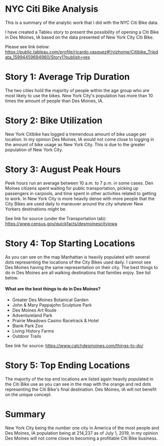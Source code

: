 # NYC Citi Bike Analysis 
This is a summary of the analytic work that I did with the NYC Citi Bike data.

I have created a Tableu story to present the possibility of opening a Citi Bike in Des Moines, IA based on the data presented of New York City Citi Bike.  

Please see link below:
https://public.tableau.com/profile/ricardo.vasquez#!/vizhome/Citibike_Tripdata_15994459694960/Story1?publish=yes

# Story 1:  Average Trip Duration

The two cities hold the majority of people within the age group who are most likely to use the bikes.  New York City's population has more than 10 times the amount of people than Des Moines, IA.   

# Story 2:  Bike Utilization 

New York Citibike has logged a tremendous amount of bike usage per location.  In my opinion Des Moines, IA would not come close to logging in the amount of bike usage as New York City.  This is due to the greater population of New York City.  

# Story 3:  August Peak Hours

Peek hours run an average between 10 a.m. to 7 p.m. in some cases.  Den Moines citizens spent waiting for public transportation, picking up passengers in carpools, and time spent in other activities related to getting to work.  In New York City is more heavily dense with more people that the City Bikes are used daily to maneuver around the city whatever New Yorkers destinations might be. 

See link for source (under the Transportation tab):  https://www.census.gov/quickfacts/desmoinescityiowa

# Story 4:  Top Starting Locations

As you can see on the map Manhattan is heavily populated with several dots representing the locations of the City Bikes used daily.  I cannot see Des Moines having the same representation on their city.  The best things to do in Des Moines are all walking destinations that families enjoy.  See list below.  

#### What are the best things to do in Des Moines?

- Greater Des Moines Botanical Garden
- John & Mary Pappajohn Sculpture Park
- Des Moines Art Route
- Adventureland Park
- Prairie Meadows Casino Racetrack & Hotel
- Blank Park Zoo
- Living History Farms
- Outdoor Trails

See link for source:  https://www.catchdesmoines.com/things-to-do/

# Story 5:  Top Ending Locations

The majority of the top end locations are listed again heavily populated in the Citi Bike use as you can see in the map with the orange and red dots representing the Citi Bike's final destination. Des Moines, IA will not benefit on the unique concept.   

# Summary 

New York City being the number one city in America of the most people and Des Moines, IA population being at 214,237 as of July 1, 2019, in my opinion Des Moines will not come close to becoming a profitable Citi Bike business.   